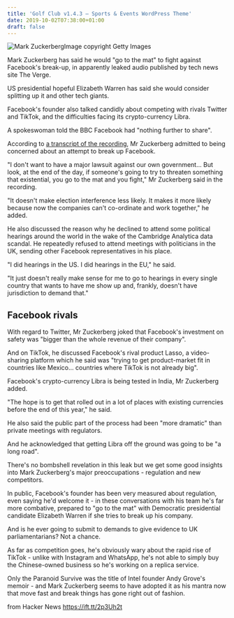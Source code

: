 ```yaml
---
title: 'Golf Club v1.4.3 – Sports & Events WordPress Theme'
date: 2019-10-02T07:38:00+01:00
draft: false
---
```


![Mark Zuckerberg](https://ichef.bbci.co.uk/news/320/cpsprodpb/17B66/production/_106762179_whatsubject.jpg)Image copyright Getty Images

Mark Zuckerberg has said he would "go to the mat" to fight against Facebook's break-up, in apparently leaked audio published by tech news site The Verge.

US presidential hopeful Elizabeth Warren has said she would consider splitting up it and other tech giants.

Facebook's founder also talked candidly about competing with rivals Twitter and TikTok, and the difficulties facing its crypto-currency Libra.

A spokeswoman told the BBC Facebook had "nothing further to share".

According to [a transcript of the recording](https://www.theverge.com/2019/10/1/20892354/mark-zuckerberg-full-transcript-leaked-facebook-meetings), Mr Zuckerberg admitted to being concerned about an attempt to break up Facebook.

"I don't want to have a major lawsuit against our own government... But look, at the end of the day, if someone's going to try to threaten something that existential, you go to the mat and you fight," Mr Zuckerberg said in the recording.

"It doesn't make election interference less likely. It makes it more likely because now the companies can't co-ordinate and work together," he added.

He also discussed the reason why he declined to attend some political hearings around the world in the wake of the Cambridge Analytica data scandal. He repeatedly refused to attend meetings with politicians in the UK, sending other Facebook representatives in his place.

"I did hearings in the US. I did hearings in the EU," he said.

"It just doesn't really make sense for me to go to hearings in every single country that wants to have me show up and, frankly, doesn't have jurisdiction to demand that."

Facebook rivals
---------------

With regard to Twitter, Mr Zuckerberg joked that Facebook's investment on safety was "bigger than the whole revenue of their company".

And on TikTok, he discussed Facebook's rival product Lasso, a video-sharing platform which he said was "trying to get product-market fit in countries like Mexico... countries where TikTok is not already big".

Facebook's crypto-currency Libra is being tested in India, Mr Zuckerberg added.

"The hope is to get that rolled out in a lot of places with existing currencies before the end of this year," he said.

He also said the public part of the process had been "more dramatic" than private meetings with regulators.

And he acknowledged that getting Libra off the ground was going to be "a long road".

There's no bombshell revelation in this leak but we get some good insights into Mark Zuckerberg's major preoccupations - regulation and new competitors.

In public, Facebook's founder has been very measured about regulation, even saying he'd welcome it - in these conversations with his team he's far more combative, prepared to "go to the mat" with Democratic presidential candidate Elizabeth Warren if she tries to break up his company.

And is he ever going to submit to demands to give evidence to UK parliamentarians? Not a chance.

As far as competition goes, he's obviously wary about the rapid rise of TikTok - unlike with Instagram and WhatsApp, he's not able to simply buy the Chinese-owned business so he's working on a replica service.

Only the Paranoid Survive was the title of Intel founder Andy Grove's memoir - and Mark Zuckerberg seems to have adopted it as his mantra now that move fast and break things has gone right out of fashion.

  
  
from Hacker News https://ift.tt/2p3Uh2t
